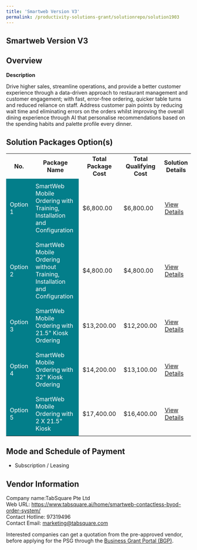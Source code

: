 ```yaml
---
title: 'Smartweb Version V3'
permalink: /productivity-solutions-grant/solutionrepo/solution1903
---
```


## Smartweb Version V3

## Overview

**Description**

Drive higher sales, streamline operations, and provide a better customer experience through a data-driven approach to restaurant management and customer engagement; with fast, error-free ordering, quicker table turns and reduced reliance on staff. Address customer pain points by reducing wait time and eliminating errors on the orders whilst improving the overall dining experience through AI that personalise recommendations based on the spending habits and palette profile every dinner.

## Solution Packages Option(s)

<table>
<tr>
<th><b>No.</b></th>
<th><b>Package Name</b></th>
<th><b>Total Package Cost</b></th>
<th><b>Total Qualifying Cost</b></th>
<th><b>Solution Details</b></th>
</tr>
<tr>
<td style='padding: 10px; background-color: #037E8A; color: #FFFFFF;'>Option 1</td>
<td style='padding: 10px; background-color: #037E8A; color: #FFFFFF;'>SmartWeb Mobile Ordering with Training, Installation and Configuration</td>
<td style='padding: 10px;'>$6,800.00</td>
<td style='padding: 10px;'>$6,800.00</td>
<td style='padding: 10px;'><a href='/images/psg/TabSquare_Smartweb_Version_V3_DesensitisedPart1.pdf' target='_blank'>View Details</a></td>
</tr>
<tr>
<td style='padding: 10px; background-color: #037E8A; color: #FFFFFF;'>Option 2</td>
<td style='padding: 10px; background-color: #037E8A; color: #FFFFFF;'>SmartWeb Mobile Ordering without Training, Installation and Configuration</td>
<td style='padding: 10px;'>$4,800.00</td>
<td style='padding: 10px;'>$4,800.00</td>
<td style='padding: 10px;'><a href='/images/psg/TabSquare_Smartweb_Version_V3_DesensitisedPart2.pdf' target='_blank'>View Details</a></td>
</tr>
<tr>
<td style='padding: 10px; background-color: #037E8A; color: #FFFFFF;'>Option 3</td>
<td style='padding: 10px; background-color: #037E8A; color: #FFFFFF;'>SmartWeb Mobile Ordering with 21.5" Kiosk Ordering</td>
<td style='padding: 10px;'>$13,200.00</td>
<td style='padding: 10px;'>$12,200.00</td>
<td style='padding: 10px;'><a href='/images/psg/TabSquare_Smartweb_Version_V3_DesensitisedPart3.pdf' target='_blank'>View Details</a></td>
</tr>
<tr>
<td style='padding: 10px; background-color: #037E8A; color: #FFFFFF;'>Option 4</td>
<td style='padding: 10px; background-color: #037E8A; color: #FFFFFF;'>SmartWeb Mobile Ordering with 32" Kiosk Ordering</td>
<td style='padding: 10px;'>$14,200.00</td>
<td style='padding: 10px;'>$13,100.00</td>
<td style='padding: 10px;'><a href='/images/psg/TabSquare_Smartweb_Version_V3_DesensitisedPart4.pdf' target='_blank'>View Details</a></td>
</tr>
<tr>
<td style='padding: 10px; background-color: #037E8A; color: #FFFFFF;'>Option 5</td>
<td style='padding: 10px; background-color: #037E8A; color: #FFFFFF;'>SmartWeb Mobile Ordering with 2 X 21.5" Kiosk</td>
<td style='padding: 10px;'>$17,400.00</td>
<td style='padding: 10px;'>$16,400.00</td>
<td style='padding: 10px;'><a href='/images/psg/TabSquare_Smartweb_Version_V3_DesensitisedPart5.pdf' target='_blank'>View Details</a></td>
</tr>
</table>

## Mode and Schedule of Payment

 - Subscription / Leasing

## Vendor Information

 Company name:TabSquare Pte Ltd<br>Web URL: https://www.tabsquare.ai/home/smartweb-contactless-byod-order-system/ <br>Contact Hotline: 97319496 <br>Contact Email: marketing@tabsquare.com 

Interested companies can get a quotation from the pre-approved vendor, before applying for the PSG through the <a href='https://www.businessgrants.gov.sg/' target='_blank' rel='noopener'>Business Grant Portal (BGP)</a>.

<script src="/jquery/resize-tables.js"></script>
